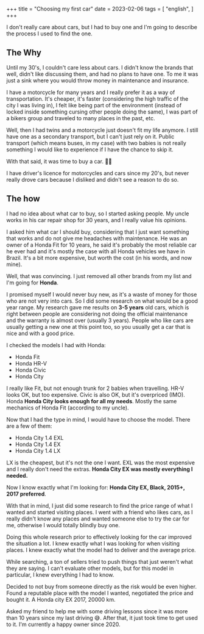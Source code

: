 +++
title = "Choosing my first car"
date = 2023-02-06
tags = [
    "english",
]
+++

I don't really care about cars, but I had to buy one and I'm going to describe
the process I used to find the one.

## The Why

Until my 30's, I couldn't care less about cars. I didn't know the brands that
well, didn't like discussing them, and had no plans to have one. To me it was
just a sink where you would throw money in maintenance and insurance.

I have a motorcycle for many years and I really prefer it as a way of
transportation. It's cheaper, it's faster (considering the high traffic of the
city I was living in), I felt like being part of the environment (instead of
locked inside something cursing other people doing the same), I was part of a
bikers group and traveled to many places in the past, etc.

Well, then I had twins and a motorcycle just doesn't fit my life anymore. I
still have one as a secondary transport, but I can't just rely on it. Public
transport (which means buses, in my case) with two babies is not really
something I would like to experience if I have the chance to skip it.

With that said, it was time to buy a car. 🤷‍♂️

I have driver's licence for motorcycles and cars since my 20's, but never
really drove cars because I disliked and didn't see a reason to do so.

## The how

I had no idea about what car to buy, so I started asking people. My uncle works
in his car repair shop for 30 years, and I really value his opinions.

I asked him what car I should buy, considering that I just want something that
works and do not give me headaches with maintenance. He was an owner of a Honda
Fit for 10 years, he said it's probably the most reliable car he ever had and
it's mostly the case with all Honda vehicles we have in Brazil. It's a bit more
expensive, but worth the cost (in his words, and now mine).

Well, that was convincing. I just removed all other brands from my list and I'm going for **Honda**.

I promised myself I would never buy new, as it's a waste of money for those who
are not very into cars. So I did some research on what would be a good year
range. My research gave me results on **3-5 years** old cars, which is right
between people are considering not doing the official maintenance and the
warranty is almost over (usually 3 years). People who like cars are usually
getting a new one at this point too, so you usually get a car that is nice and
with a good price.

I checked the models I had with Honda:

* Honda Fit
* Honda HR-V
* Honda Civic
* Honda City

I really like Fit, but not enough trunk for 2 babies when travelling. HR-V
looks OK, but too expensive. Civic is also OK, but it's overpriced (IMO). Honda
**Honda City looks enough for all my needs**. Mostly the same mechanics of
Honda Fit (according to my uncle).

Now that I had the type in mind, I would have to choose the model. There are a few of them:

* Honda City 1.4 EXL
* Honda City 1.4 EX
* Honda City 1.4 LX

LX is the cheapest, but it's not the one I want. EXL was the most expensive and
I really don't need the extras. **Honda City EX was mostly everything I needed.**

Now I know exactly what I'm looking for: **Honda City EX, Black, 2015+, 2017 preferred**.

With that in mind, I just did some research to find the price range of what I
wanted and started visiting places. I went with a friend who likes cars, as I
really didn't know any places and wanted someone else to try the car for me,
otherwise I would totally blindly buy one.

Doing this whole research prior to effectively looking for the car improved the
situation a lot. I knew exactly what I was looking for when visiting places. I
knew exactly what the model had to deliver and the average price. 

While searching, a ton of sellers tried to push things that just weren't what
they are saying. I can't evaluate other models, but for this model in
particular, I knew everything I had to know.

Decided to not buy from someone directly as the risk would be even higher.
Found a reputable place with the model I wanted, negotiated the price and
bought it. A Honda city EX 2017, 20000 km.

Asked my friend to help me with some driving lessons since it was more than 10
years since my last driving 😅. After that, it just took time to get used to
it. I'm currently a happy owner since 2020.
